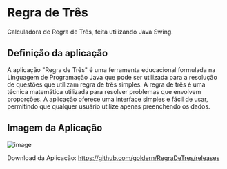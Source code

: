 # Regra de Três
Calculadora de Regra de Três, feita utilizando Java Swing.

## Definição da aplicação

A aplicação "Regra de Três" é uma ferramenta educacional 
formulada na Linguagem de Programação Java que pode ser utilizada
para a resolução de questões que utilizam regra de três simples. 
A regra de três é uma técnica matemática utilizada para resolver problemas 
que envolvem proporções. A aplicação oferece uma interface simples e 
fácil de usar, permitindo que qualquer usuário utilize apenas preenchendo os dados.

## Imagem da Aplicação

![image](https://goldern.github.io/image-repo/java_3vnkZxBcZp.png)

Download da Aplicação: https://github.com/goldern/RegraDeTres/releases

